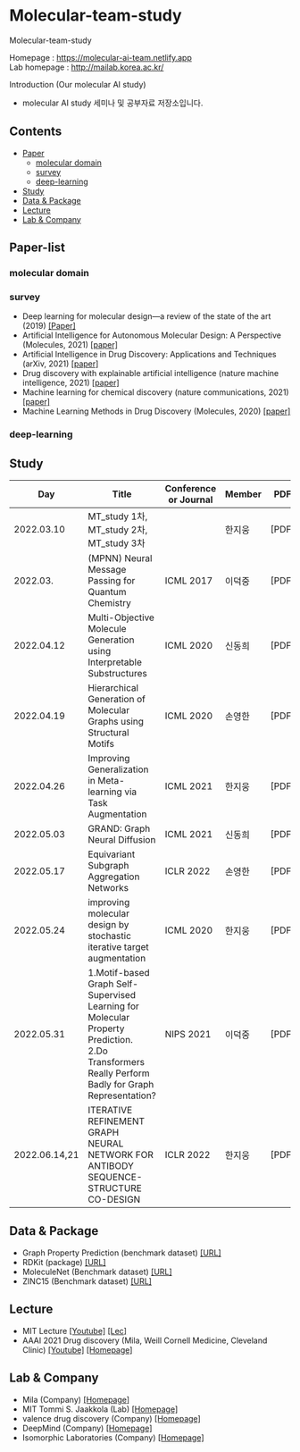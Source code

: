 # Molecular-team-study
Molecular-team-study

Homepage : https://molecular-ai-team.netlify.app \
Lab homepage : http://mailab.korea.ac.kr/

Introduction (Our molecular AI study)
- molecular AI study 세미나 및 공부자료 저장소입니다.

## Contents
- [Paper](#pap)
  - [molecular domain](#papmd)
  - [survey](#papsur)
  - [deep-learning](#papdl)
- [Study](#stu)
- [Data & Package](#dp)
- [Lecture](#lec)
- [Lab & Company](#lc)

<a name="pap" />

## Paper-list

<a name="papmd" />

### molecular domain

<a name="papsur" />

### survey
- Deep learning for molecular design—a review of the state of the art (2019) [[Paper]][1.2.1]
- Artificial Intelligence for Autonomous Molecular Design: A Perspective (Molecules, 2021) [[paper]][1.2.2]
- Artificial Intelligence in Drug Discovery: Applications and Techniques (arXiv, 2021) [[paper]][1.2.3]
- Drug discovery with explainable artificial intelligence (nature machine intelligence, 2021) [[paper]][1.2.4]
- Machine learning for chemical discovery (nature communications, 2021) [[paper]][1.2.5]
- Machine Learning Methods in Drug Discovery (Molecules, 2020) [[paper]][1.2.6]

<a name="papdl" />

### deep-learning

<a name="stu" />

## Study
Day | Title | Conference or Journal | Member | PDF | Link(Youtube-lecture) | Reference(paper)
---- | ---- | ---- | ---- | ---- | ---- | ----
2022.03.10 | MT_study 1차, MT_study 2차, MT_study 3차 |  | 한지웅 | [PDF] |
2022.03. | (MPNN) Neural Message Passing for Quantum Chemistry | ICML 2017 | 이덕중 | [PDF] |
2022.04.12 | Multi-Objective Molecule Generation using Interpretable Substructures | ICML 2020 | 신동희 | [PDF] |
2022.04.19 | Hierarchical Generation of Molecular Graphs using Structural Motifs | ICML 2020 | 손영한 | [PDF] |
2022.04.26 | Improving Generalization in Meta-learning via Task Augmentation | ICML 2021 | 한지웅 | [PDF] |
2022.05.03 | GRAND: Graph Neural Diffusion | ICML 2021 | 신동희 | [PDF]|
2022.05.17 | Equivariant Subgraph Aggregation Networks | ICLR 2022 | 손영한 | [PDF] |
2022.05.24 | improving molecular design by stochastic iterative target augmentation | ICML 2020 | 한지웅 | [PDF] |
2022.05.31 | 1.Motif-based Graph Self-Supervised Learning for Molecular Property Prediction. </br>2.Do Transformers Really Perform Badly for Graph Representation? | NIPS 2021 | 이덕중 | [PDF] |
2022.06.14,21 | ITERATIVE REFINEMENT GRAPH NEURAL NETWORK FOR ANTIBODY SEQUENCE-STRUCTURE CO-DESIGN | ICLR 2022 | 한지웅 | [PDF] |


<a name="dp" />

## Data & Package
- Graph Property Prediction (benchmark dataset) [[URL]][3.1]
- RDKit (package) [[URL]][3.2]
- MoleculeNet (Benchmark dataset) [[URL]][3.3]
- ZINC15 (Benchmark dataset) [[URL]][3.4]

<a name="lec" />

## Lecture
- MIT Lecture [[Youtube]][4.1] [[Lec]][4.2]
- AAAI 2021 Drug discovery (Mila, Weill Cornell Medicine, Cleveland Clinic) [[Youtube]][4.3] [[Homepage]][4.4]

<a name="lc" />

## Lab & Company
- Mila (Company) [[Homepage]][5.1]
- MIT Tommi S. Jaakkola (Lab) [[Homepage]][5.2]
- valence drug discovery (Company) [[Homepage]][5.3]
- DeepMind (Company) [[Homepage]][5.4]
- Isomorphic Laboratories (Company) [[Homepage]][5.5]



[1.2.1]: https://arxiv.org/pdf/1903.04388.pdf
[1.2.2]: https://www.mdpi.com/1420-3049/26/22/6761
[1.2.3]: https://arxiv.org/pdf/2106.05386.pdf
[1.2.4]: https://www.nature.com/articles/s42256-020-00236-4.pdf
[1.2.5]: https://www.nature.com/articles/s41467-020-17844-8.pdf
[1.2.6]: https://pubmed.ncbi.nlm.nih.gov/33198233/
[3.1]: https://ogb.stanford.edu/docs/graphprop/
[3.2]: https://www.rdkit.org/
[3.3]: https://moleculenet.org/
[3.4]: https://zinc15.docking.org/
[4.1]: https://www.youtube.com/watch?v=AHVJv5RNqKs&ab_channel=ManolisKellis
[4.2]: https://mit6874.github.io/
[4.3]: https://www.youtube.com/watch?v=_lKiQ6lfLU8
[4.4]: https://valence-discovery.github.io/M2D2-meetings/
[5.1]: https://mila.quebec/ena
[5.2]: http://people.csail.mit.edu/tommi/tommi.html
[5.3]: https://www.valencediscovery.com/
[5.4]: https://www.deepmind.com/
[5.5]: https://www.isomorphiclabs.com/
